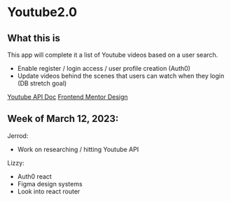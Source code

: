 # Youtube2.0

## What this is

This app will complete it a list of Youtube videos based on a user search.

- Enable register / login access / user profile creation (Auth0)
- Update videos behind the scenes that users can watch when they login (DB stretch goal)

[Youtube API Doc](https://developers.google.com/youtube/v3)
[Frontend Mentor Design](https://www.frontendmentor.io/challenges/entertainment-web-app-J-UhgAW1X)

## Week of March 12, 2023:

Jerrod:

- Work on researching / hitting Youtube API

Lizzy:

- Auth0 react
- Figma design systems
- Look into react router

